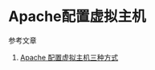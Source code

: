 # Apache配置虚拟主机

参考文章

1. [Apache 配置虚拟主机三种方式](http://www.cnblogs.com/hi-bazinga/archive/2012/04/23/2466605.html)

